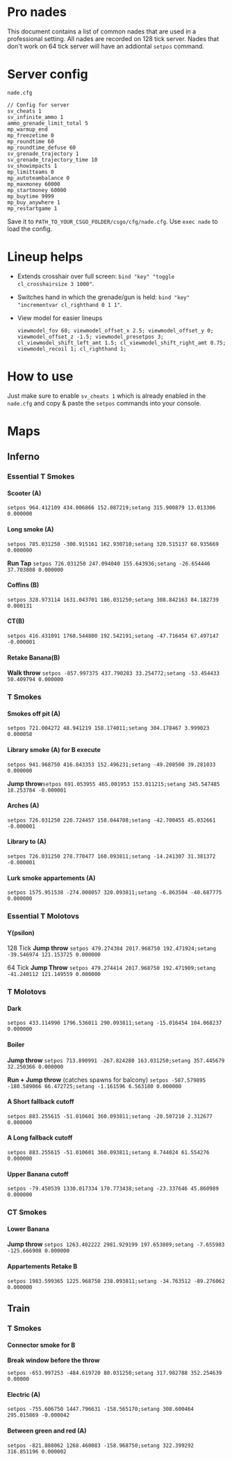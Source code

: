 # Pro nades
This document contains a list of common nades that are used in a professional setting. All nades are recorded on 128 tick server. Nades that don't work on 64 tick server will have an addiontal `setpos` command.

# Server config
`nade.cfg`

``` 
// Config for server
sv_cheats 1
sv_infinite_ammo 1
ammo_grenade_limit_total 5
mp_warmup_end
mp_freezetime 0
mp_roundtime 60
mp_roundtime_defuse 60
sv_grenade_trajectory 1
sv_grenade_trajectory_time 10
sv_showimpacts 1
mp_limitteams 0
mp_autoteambalance 0
mp_maxmoney 60000
mp_startmoney 60000
mp_buytime 9999
mp_buy_anywhere 1
mp_restartgame 1
```
Save it to `PATH_TO_YOUR_CSGO_FOLDER/csgo/cfg/nade.cfg`. Use `exec nade` to load the config.
# Lineup helps
* Extends crosshair over full screen:
  `bind "key" "toggle cl_crosshairsize 3 1000"`.

* Switches hand in which the grenade/gun is held:
  `bind "key" "incrementvar cl_righthand 0 1 1"`.

* View model for easier lineups
  ```
  viewmodel_fov 68; viewmodel_offset_x 2.5; viewmodel_offset_y 0; viewmodel_offset_z -1.5; viewmodel_presetpos 3;   cl_viewmodel_shift_left_amt 1.5; cl_viewmodel_shift_right_amt 0.75; viewmodel_recoil 1; cl_righthand 1;
  ```

# How to use
Just make sure to enable `sv_cheats 1` which is already enabled in the `nade.cfg` and copy & paste the `setpos` commands into your console. 

# Maps


## Inferno

### Essential T Smokes

#### Scooter (A)

`setpos 964.412109 434.006866 152.087219;setang 315.900879 13.013306 0.000000`

#### Long smoke (A)

`setpos 785.031250 -300.915161 162.930710;setang 320.515137 60.935669 0.000000`

**Run Tap** `setpos 726.031250 247.094040 155.643936;setang -26.654446 37.703808 0.000000`

#### Coffins (B)

`setpos 328.973114 1631.043701 186.031250;setang 308.842163 84.182739 0.000131`

#### CT(B)
`setpos 416.431091 1768.544800 192.542191;setang -47.716454 67.497147 -0.000001`

#### Retake Banana(B)
**Walk throw** `setpos -857.997375 437.790283 33.254772;setang -53.454433 50.409794 0.000000`

### T Smokes

#### Smokes off pit (A)

`setpos 721.004272 48.941219 158.174011;setang 304.178467 3.999023 0.000058`

#### Library smoke (A) for B execute

`setpos 941.968750 416.843353 152.496231;setang -49.208500 39.281033 0.000000`

**Jump throw**`setpos 691.053955 465.001953 153.011215;setang 345.547485 18.253784 -0.000001`

#### Arches (A)
`setpos 726.031250 220.724457 158.044708;setang -42.700455 45.032661 -0.000001`

#### Library to (A) 
`setpos 726.031250 278.770477 160.093811;setang -14.241307 31.381372 -0.000001`

#### Lurk smoke appartements (A)
`setpos 1575.951538 -274.008057 320.093811;setang -6.863504 -40.687775 0.000000`


### Essential T Molotovs 
#### Y(psilon)
128 Tick **Jump throw** `setpos 479.274384 2017.968750 192.471924;setang -39.546974 121.153725 0.000000`

64 Tick **Jump Throw** `setpos 479.274414 2017.968750 192.471909;setang -41.240112 121.149559 0.000000`
### T Molotovs

#### Dark
`setpos 433.114990 1796.536011 290.093811;setang -15.016454 104.068237 0.000000`

#### Boiler
**Jump throw**
`setpos 713.890991 -267.824280 163.031250;setang 357.445679 32.250366 0.000000`

**Run + Jump throw** (catches spawns for balcony)
`setpos -587.579895 -180.589066 66.472725;setang -1.161596 6.563180 0.000000`

#### A Short fallback cutoff
`setpos 883.255615 -51.010601 360.093811;setang -20.507210 2.312677 0.000000`

#### A Long fallback cutoff
`setpos 883.255615 -51.010601 360.093811;setang 8.744024 61.554276 0.000000`

#### Upper Banana cutoff
`setpos -79.450539 1330.017334 170.773438;setang -23.337646 45.860989 0.000000`
### CT Smokes

#### Lower Banana

**Jump throw**
`setpos 1263.402222 2981.929199 197.653809;setang -7.655983 -125.666908 0.000000`

#### Appartements Retake B
`setpos 1983.599365 1225.968750 238.093811;setang -34.763512 -89.276062 0.000000`

## Train

### T Smokes

#### Connector smoke for B

**Break window before the throw**

`setpos -653.997253 -484.619720 80.031250;setang 317.982788 352.254639 0.00000`

#### Electric (A)

`setpos -755.606750 1447.796631 -158.565170;setang 308.600464 295.015869 -0.000042` 

#### Between green and red (A)
`setpos -821.888062 1268.460083 -158.968750;setang 322.399292 316.851196 0.000002`
